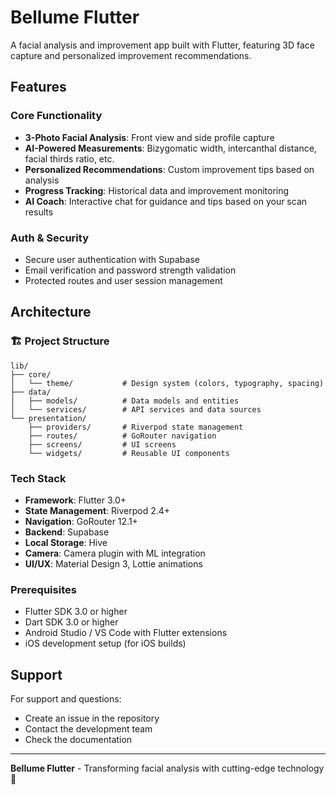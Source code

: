 # Bellume Flutter

A facial analysis and improvement app built with Flutter, featuring 3D face capture and personalized improvement recommendations.

## Features

### Core Functionality
- **3-Photo Facial Analysis**: Front view and side profile capture
- **AI-Powered Measurements**: Bizygomatic width, intercanthal distance, facial thirds ratio, etc.
- **Personalized Recommendations**: Custom improvement tips based on analysis
- **Progress Tracking**: Historical data and improvement monitoring
- **AI Coach**: Interactive chat for guidance and tips based on your scan results

### Auth & Security
- Secure user authentication with Supabase
- Email verification and password strength validation
- Protected routes and user session management

## Architecture

### 🏗️ Project Structure
```
lib/
├── core/
│   └── theme/           # Design system (colors, typography, spacing)
├── data/
│   ├── models/          # Data models and entities
│   └── services/        # API services and data sources
└── presentation/
    ├── providers/       # Riverpod state management
    ├── routes/          # GoRouter navigation
    ├── screens/         # UI screens
    └── widgets/         # Reusable UI components
```

### Tech Stack
- **Framework**: Flutter 3.0+
- **State Management**: Riverpod 2.4+
- **Navigation**: GoRouter 12.1+
- **Backend**: Supabase
- **Local Storage**: Hive
- **Camera**: Camera plugin with ML integration
- **UI/UX**: Material Design 3, Lottie animations

### Prerequisites
- Flutter SDK 3.0 or higher
- Dart SDK 3.0 or higher
- Android Studio / VS Code with Flutter extensions
- iOS development setup (for iOS builds)

## Support
For support and questions:
- Create an issue in the repository
- Contact the development team
- Check the documentation

---

**Bellume Flutter** - Transforming facial analysis with cutting-edge technology 🚀 
